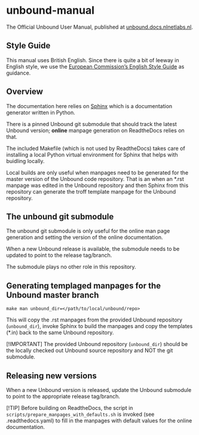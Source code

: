 # unbound-manual
The Official Unbound User Manual, published at [unbound.docs.nlnetlabs.nl](https://unbound.docs.nlnetlabs.nl/).


## Style Guide

This manual uses British English. Since there is quite a bit of leeway in
English style, we use the [European Commission’s English Style Guide] as
guidance.

[European Commission’s English Style Guide]: https://ec.europa.eu/info/sites/info/files/styleguide_english_dgt_en.pdf


## Overview

The documentation here relies on [Sphinx](https://www.sphinx-doc.org) which is
a documentation generator written in Python.

There is a pinned Unbound git submodule that should track the latest Unbound
version; **online** manpage generation on ReadtheDocs relies on that.

The included Makefile (which is not used by ReadtheDocs) takes care of
installing a local Python virtual environment for Sphinx that helps with
buidling locally.

Local builds are only useful when manpages need to be generated for the master
version of the Unbound code repository.
That is an when an \*.rst manpage was edited in the Unbound repository and then
Sphinx from this repository can generate the troff template manpage for the
Unbound repository.


## The unbound git submodule

The unbound git submodule is only useful for the online man page generation and
setting the version of the online documentation.

When a new Unbound release is available, the submodule needs to be updated to
point to the release tag/branch.

The submodule plays no other role in this repository.


## Generating templaged manpages for the Unbound master branch

```
make man unbound_dir=</path/to/local/unbound/repo>
```
This will copy the .rst manpages from the provided Unbound repository
(`unbound_dir`), invoke Sphinx to build the manpages and copy the templates
(*.in) back to the same Unbound repository.

[!IMPORTANT]
The provided Unbound repository (`unbound_dir`) should be the locally checked
out Unbound source repository and NOT the git submodule.


## Releasing new versions

When a new Unbound version is released, update the Unbound submodule to point
to the appropriate release tag/branch.

[!TIP]
Before building on ReadtheDocs, the script in
`scripts/prepare_manpages_with_defaults.sh` is invoked (see .readthedocs.yaml)
to fill in the manpages with default values for the online documentation.
